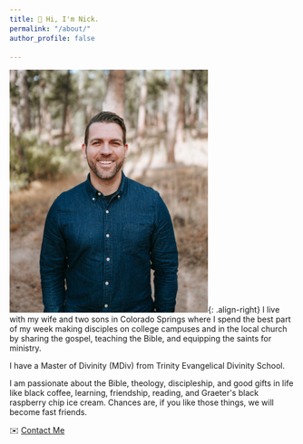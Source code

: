 ```yaml
---
title: 👋 Hi, I'm Nick.
permalink: "/about/"
author_profile: false

---
```

<img src="https://github.com/nicksstapleton/blog/blob/master/assets/images/nick.jpeg?raw=true" width=350px height=429px>{: .align-right}
I live with my wife and two sons in Colorado Springs where I spend the best part of my week making disciples on college campuses and in the local church by sharing the gospel, teaching the Bible, and equipping the saints for ministry.

I have a Master of Divinity (MDiv) from Trinity Evangelical Divinity School.

I am passionate about the Bible, theology, discipleship, and good gifts in life like black coffee, learning, friendship, reading, and Graeter's black raspberry chip ice cream. Chances are, if you like those things, we will become fast friends.

✉️ [Contact Me](https://www.nickstapleton.me/contact/)
